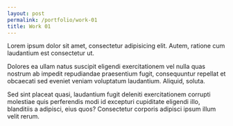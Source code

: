 ```yaml
---
layout: post
permalink: /portfolio/work-01
title: Work 01
---
```


Lorem ipsum dolor sit amet, consectetur adipisicing elit. Autem, ratione cum laudantium est consectetur ut.

Dolores ea ullam natus suscipit eligendi exercitationem vel nulla quas nostrum ab impedit repudiandae praesentium
fugit, consequuntur repellat et obcaecati sed eveniet veniam voluptatum laudantium. Aliquid, soluta.

Sed sint placeat quasi, laudantium fugit deleniti exercitationem corrupti molestiae quis perferendis modi id
excepturi cupiditate eligendi illo, blanditiis a adipisci, eius quos? Consectetur corporis adipisci ipsum illum
velit rerum.
